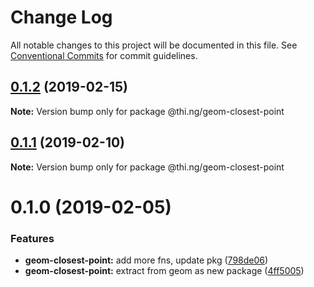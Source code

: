 # Change Log

All notable changes to this project will be documented in this file.
See [Conventional Commits](https://conventionalcommits.org) for commit guidelines.

## [0.1.2](https://github.com/thi-ng/umbrella/compare/@thi.ng/geom-closest-point@0.1.1...@thi.ng/geom-closest-point@0.1.2) (2019-02-15)

**Note:** Version bump only for package @thi.ng/geom-closest-point





## [0.1.1](https://github.com/thi-ng/umbrella/compare/@thi.ng/geom-closest-point@0.1.0...@thi.ng/geom-closest-point@0.1.1) (2019-02-10)

**Note:** Version bump only for package @thi.ng/geom-closest-point





# 0.1.0 (2019-02-05)


### Features

* **geom-closest-point:** add more fns, update pkg ([798de06](https://github.com/thi-ng/umbrella/commit/798de06))
* **geom-closest-point:** extract from geom as new package ([4ff5005](https://github.com/thi-ng/umbrella/commit/4ff5005))
